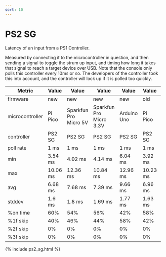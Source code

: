 ```yaml
---
sort: 10
---
```


# PS2 SG
Latency of an input from a PS1 Controller.

Measured by connecting it to the microcontroller in question, and then sending a signal to toggle the strum up input, and timing how long it takes that signal to reach a target device over USB.
Note that the console only polls this controller every 10ms or so. The developers of the controller took this into account, and the controller will lock up if it is polled too quickly.

| Metric          | Value    | Value                 | Value                   | Value       | Value    | Value                 | Value                   | Value       |
| --------------- | -------- | --------------------- | ----------------------- | ----------- | -------- | --------------------- | ----------------------- | ----------- |
| firmware        | new      | new                   | new                     | new         | old      | old                   | old                     | old         |
| microcontroller | Pi Pico  | Sparkfun Pro Micro 5V | Sparkfun Pro Micro 3.3V | Arduino Uno | Pi Pico  | Sparkfun Pro Micro 5V | Sparkfun Pro Micro 3.3V | Arduino Uno |
| controller      | PS2 SG   | PS2 SG                | PS2 SG                  | PS2 SG      | PS2 SG   | PS2 SG                | PS2 SG                  | PS2 SG      |
| poll rate       | 1 ms     | 1 ms                  | 1 ms                    | 1 ms        | 1 ms     | 1 ms                  | 1 ms                    | 1 ms        |
| min             | 3.54 ms  | 4.02 ms               | 4.14 ms                 | 6.04 ms     | 3.92 ms  | 4.82 ms               | 5.2 ms                  | 1.77 ms     |
| max             | 10.06 ms | 12.36 ms              | 10.84 ms                | 12.96 ms    | 10.23 ms | 13.48 ms              | 11.46 ms                | 12.07 ms    |
| avg             | 6.68 ms  | 7.68 ms               | 7.39 ms                 | 9.66 ms     | 6.96 ms  | 8.77 ms               | 8.4 ms                  | 8.55 ms     |
| stddev          | 1.6 ms   | 1.8 ms                | 1.69 ms                 | 1.77 ms     | 1.63 ms  | 1.89 ms               | 1.62 ms                 | 1.75 ms     |
| %on time        | 60%      | 54%                   | 56%                     | 42%         | 58%      | 47%                   | 50%                     | 49%         |
| %1f skip        | 40%      | 46%                   | 44%                     | 58%         | 42%      | 53%                   | 50%                     | 51%         |
| %2f skip        | 0%       | 0%                    | 0%                      | 0%          | 0%       | 0%                    | 0%                      | 0%          |
| %3f skip        | 0%       | 0%                    | 0%                      | 0%          | 0%       | 0%                    | 0%                      | 0%          |

{% include ps2_sg.html %}
